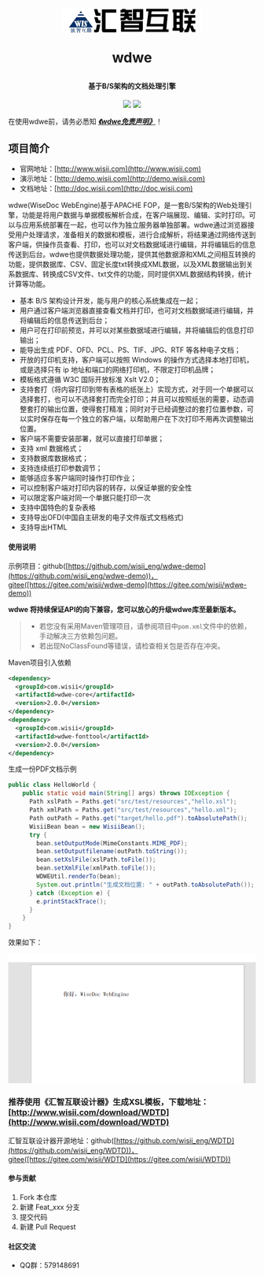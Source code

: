 <p align="center">
	<img alt="logo" src="./wdwe-core/src/main/resources/images/logo_01.png">
</p>
<h1 align="center" style="margin: 30px 0 30px; font-weight: bold;">wdwe</h1>
<h4 align="center">基于B/S架构的文档处理引擎</h4>
<p align="center">
	<a href="https://gitee.com/wisii/wdwe/stargazers"><img src="https://gitee.com/wisii/wdwe/badge/star.svg?theme=dark"></a>
	<a href="https://gitee.com/wisii/wdwe"><img src="https://img.shields.io/badge/wdwe-v2.0.0-brightgreen.svg"></a>
</p>

在使用wdwe前，请务必悉知 [***《wdwe免责声明》***](免责声明.md)！

## 项目简介
- 官网地址：[http://www.wisii.com](http://www.wisii.com)
- 演示地址：[http://demo.wisii.com](http://demo.wisii.com)
- 文档地址：[http://doc.wisii.com](http://doc.wisii.com)


wdwe(WiseDoc WebEngine)基于APACHE FOP，是一套B/S架构的Web处理引擎，功能是将用户数据与单据模板解析合成，在客户端展现、编辑、实时打印。可以与应用系统部署在一起，也可以作为独立服务器单独部署。wdwe通过浏览器接受用户处理请求，准备相关的数据和模板，进行合成解析，将结果通过网络传送到客户端，供操作员查看、打印，也可以对文档数据域进行编辑，并将编辑后的信息传送到后台。wdwe也提供数据处理功能，提供其他数据源和XML之间相互转换的功能，提供数据库、CSV、固定长度txt转换成XML数据，以及XML数据输出到关系数据库、转换成CSV文件、txt文件的功能，同时提供XML数据结构转换，统计计算等功能。

* 基本 B/S 架构设计开发，能与用户的核心系统集成在一起；
* 用户通过客户端浏览器直接查看文档并打印，也可对文档数据域进行编辑，并将编辑后的信息传送到后台；
* 用户可在打印前预览，并可以对某些数据域进行编辑，并将编辑后的信息打印输出；
* 能导出生成 PDF、OFD、PCL、PS、TIF、JPG、RTF 等各种电子文档；
* 开放的打印机支持，客户端可以按照 Windows 的操作方式选择本地打印机，或是选择只有 ip 地址和端口的网络打印机，不限定打印机品牌；
* 模板格式遵循 W3C 国际开放标准 Xslt V2.0；
* 支持套打（将内容打印到带有表格的纸张上）实现方式，对于同一个单据可以选择套打，也可以不选择套打而完全打印；并且可以按照纸张的需要，动态调整套打的输出位置，使得套打精准；同时对于已经调整过的套打位置参数，可以实时保存在每一个独立的客户端，以帮助用户在下次打印不用再次调整输出位置。
* 客户端不需要安装部署，就可以直接打印单据；
* 支持 xml 数据格式；
* 支持数据库数据格式；
* 支持连续纸打印参数调节；
* 能够适应多客户端同时操作打印作业；
* 可以控制客户端对打印内容的转存，以保证单据的安全性
* 可以限定客户端对同一个单据只能打印一次
* 支持中国特色的复杂表格
* 支持导出OFD(中国自主研发的电子文件版式文档格式)
* 支持导出HTML


#### 使用说明

示例项目：github([https://github.com/wisii_eng/wdwe-demo](https://github.com/wisii_eng/wdwe-demo))，gitee([https://gitee.com/wisii/wdwe-demo](https://gitee.com/wisii/wdwe-demo))

**wdwe 将持续保证API的向下兼容，您可以放心的升级wdwe库至最新版本。**

> - 若您没有采用Maven管理项目，请参阅项目中`pom.xml`文件中的依赖，手动解决三方依赖包问题。
> - 若出现NoClassFound等错误，请检查相关包是否存在冲突。

Maven项目引入依赖
```xml
<dependency>
  <groupId>com.wisii</groupId>
  <artifactId>wdwe-core</artifactId>
  <version>2.0.0</version>
</dependency>
<dependency>
  <groupId>com.wisii</groupId>
  <artifactId>wdwe-fonttool</artifactId>
  <version>2.0.0</version>
</dependency>
```

生成一份PDF文档示例

```java
public class HelloWorld {
    public static void main(String[] args) throws IOException {
      Path xslPath = Paths.get("src/test/resources","hello.xsl");
      Path xmlPath = Paths.get("src/test/resources","hello.xml");
      Path outPath = Paths.get("target/hello.pdf").toAbsolutePath();
      WisiiBean bean = new WisiiBean();
      try {
        bean.setOutputMode(MimeConstants.MIME_PDF);
        bean.setOutputfilename(outPath.toString());
        bean.setXslFile(xslPath.toFile());
        bean.setXmlFile(xmlPath.toFile());
        WDWEUtil.renderTo(bean);
        System.out.println("生成文档位置: " + outPath.toAbsolutePath());
      } catch (Exception e) {
        e.printStackTrace();
      }
    }
}
```

效果如下：

![示例](./wdwe-core/doc/pdf/示例.png)

### 推荐使用《汇智互联设计器》生成XSL模板，下载地址：[http://www.wisii.com/download/WDTD](http://www.wisii.com/download/WDTD)
汇智互联设计器开源地址：github([https://github.com/wisii_eng/WDTD](https://github.com/wisii_eng/WDTD))，gitee([https://gitee.com/wisii/WDTD](https://gitee.com/wisii/WDTD))
#### 参与贡献

1.  Fork 本仓库
2.  新建 Feat_xxx 分支
3.  提交代码
4.  新建 Pull Request

#### 社区交流

- QQ群：579148691